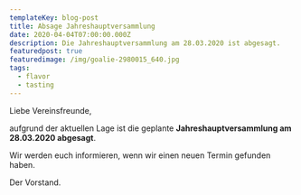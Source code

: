 ```yaml
---
templateKey: blog-post
title: Absage Jahreshauptversammlung
date: 2020-04-04T07:00:00.000Z
description: Die Jahreshauptversammlung am 28.03.2020 ist abgesagt.
featuredpost: true
featuredimage: /img/goalie-2980015_640.jpg
tags:
  - flavor
  - tasting
---
```



Liebe Vereinsfreunde, 

aufgrund der aktuellen Lage ist die geplante **Jahreshauptversammlung am 28.03.2020 abgesagt**. 

Wir werden euch informieren, wenn wir einen neuen Termin gefunden haben.


Der Vorstand.